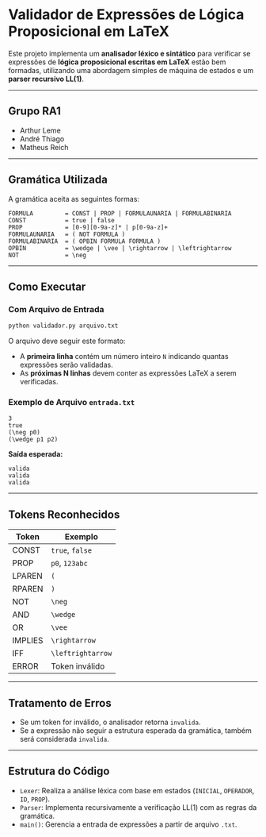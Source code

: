 # Validador de Expressões de Lógica Proposicional em LaTeX

Este projeto implementa um **analisador léxico e sintático** para verificar se expressões de **lógica proposicional escritas em LaTeX** estão bem formadas, utilizando uma abordagem simples de máquina de estados e um **parser recursivo LL(1)**.

---

## Grupo RA1

- Arthur Leme  
- André Thiago  
- Matheus Reich  

---

## Gramática Utilizada

A gramática aceita as seguintes formas:

```
FORMULA         = CONST | PROP | FORMULAUNARIA | FORMULABINARIA  
CONST           = true | false  
PROP            = [0-9][0-9a-z]* | p[0-9a-z]+  
FORMULAUNARIA   = ( NOT FORMULA )  
FORMULABINARIA  = ( OPBIN FORMULA FORMULA )  
OPBIN           = \wedge | \vee | \rightarrow | \leftrightarrow  
NOT             = \neg  
```

---

## Como Executar

### Com Arquivo de Entrada

```bash
python validador.py arquivo.txt
```

O arquivo deve seguir este formato:
- A **primeira linha** contém um número inteiro `N` indicando quantas expressões serão validadas.
- As **próximas N linhas** devem conter as expressões LaTeX a serem verificadas.

### Exemplo de Arquivo `entrada.txt`

```
3
true
(\neg p0)
(\wedge p1 p2)
```

**Saída esperada:**
```
valida
valida
valida
```

---

## Tokens Reconhecidos

| Token  | Exemplo              |
|--------|----------------------|
| CONST  | `true`, `false`      |
| PROP   | `p0`, `123abc`       |
| LPAREN | `(`                  |
| RPAREN | `)`                  |
| NOT    | `\neg`              |
| AND    | `\wedge`            |
| OR     | `\vee`              |
| IMPLIES| `\rightarrow`       |
| IFF    | `\leftrightarrow`   |
| ERROR  | Token inválido       |

---

## Tratamento de Erros

- Se um token for inválido, o analisador retorna `invalida`.
- Se a expressão não seguir a estrutura esperada da gramática, também será considerada `invalida`.

---

## Estrutura do Código

- `Lexer`: Realiza a análise léxica com base em estados (`INICIAL`, `OPERADOR`, `ID`, `PROP`).
- `Parser`: Implementa recursivamente a verificação LL(1) com as regras da gramática.
- `main()`: Gerencia a entrada de expressões a partir de arquivo `.txt`.

